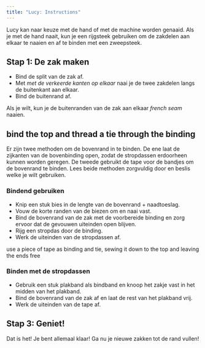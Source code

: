 ```yaml
---
title: "Lucy: Instructions"
---
```


<Note>

Lucy kan naar keuze met de hand of met de machine worden genaaid. Als je met de hand naait, kun je een rijgsteek gebruiken om de zakdelen aan elkaar te naaien en af te binden met een zweepsteek. 

</Note>

## Stap 1: De zak maken

- Bind de split van de zak af.
- Met _met de verkeerde kanten op elkaar_ naai je de twee zakdelen langs de buitenkant aan elkaar.
- Bind de buitenrand af.

<Note>

Als je wilt, kun je de buitenranden van de zak aan elkaar _french seam_ naaien.

</Note>

## bind the top and thread a tie through the binding

Er zijn twee methoden om de bovenrand in te binden. De ene laat de zijkanten van de bovenbinding open, zodat de stropdassen erdoorheen kunnen worden geregen. De tweede gebruikt de tape voor de bandjes om de bovenrand te binden. Lees beide methoden zorgvuldig door en beslis welke je wilt gebruiken.

### Bindend gebruiken

- Knip een stuk bies in de lengte van de bovenrand + naadtoeslag.
- Vouw de korte randen van de biezen om en naai vast.
- Bind de bovenrand van de zak met de voorbereide binding en zorg ervoor dat de gevouwen uiteinden open blijven.
- Rijg een stropdas door de binding.
- Werk de uiteinden van de stropdassen af.

<Tip>

use a piece of tape as binding and tie, sewing it down to the top and leaving the ends free

</Tip>

### Binden met de stropdassen

- Gebruik een stuk plakband als bindband en knoop het zakje vast in het midden van het plakband.
- Bind de bovenrand van de zak af en laat de rest van het plakband vrij.
- Werk de uiteinden van de tape af.

## Stap 3: Geniet!

Dat is het! Je bent allemaal klaar! Ga nu je nieuwe zakken tot de rand vullen!
